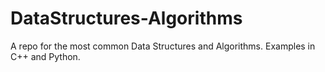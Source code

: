 # DataStructures-Algorithms
A repo for the most common Data Structures and Algorithms. Examples in C++ and Python.
